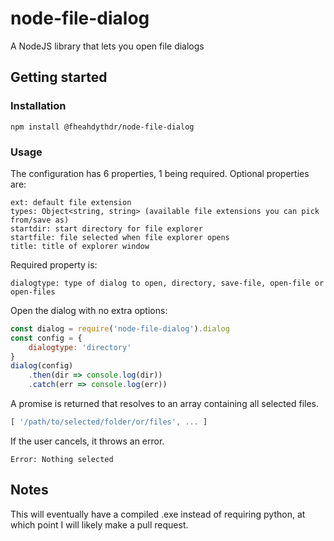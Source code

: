 # node-file-dialog

A NodeJS library that lets you open file dialogs

## Getting started
### Installation
```
npm install @fheahdythdr/node-file-dialog
```

### Usage
The configuration has 6 properties, 1 being required.
Optional properties are:
```
ext: default file extension
types: Object<string, string> (available file extensions you can pick from/save as)
startdir: start directory for file explorer
startfile: file selected when file explorer opens
title: title of explorer window
```

Required property is:
```
dialogtype: type of dialog to open, directory, save-file, open-file or open-files
```

Open the dialog with no extra options:

```js
const dialog = require('node-file-dialog').dialog
const config = {
    dialogtype: 'directory'
}
dialog(config)
    .then(dir => console.log(dir))
    .catch(err => console.log(err))
```

A promise is returned that resolves to an array containing all selected files.

```js
[ '/path/to/selected/folder/or/files', ... ]
```

If the user cancels, it throws an error.
```
Error: Nothing selected
```

## Notes

This will eventually have a compiled .exe instead of requiring python, at which point I will likely make a pull request.
